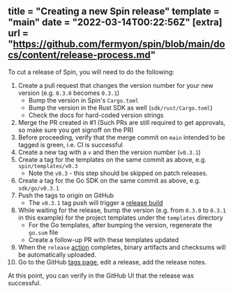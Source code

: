 title = "Creating a new Spin release"
template = "main"
date = "2022-03-14T00:22:56Z"
[extra]
url = "https://github.com/fermyon/spin/blob/main/docs/content/release-process.md"
---

To cut a release of Spin, you will need to do the following:

1. Create a pull request that changes the version number for your new version
   (e.g. `0.3.0` becomes `0.3.1`)
   - Bump the version in Spin's `Cargo.toml`
   - Bump the version in the Rust SDK as well (`sdk/rust/Cargo.toml`)
   - Check the docs for hard-coded version strings
1. Merge the PR created in #1 (Such PRs are still required to get approvals, so
   make sure you get signoff on the PR)
1. Before proceeding, verify that the merge commit on `main` intended to be
   tagged is green, i.e. CI is successful
1. Create a new tag with a `v` and then the version number (`v0.3.1`)
1. Create a tag for the templates on the same commit as above, e.g.
   `spin/templates/v0.3`
   - Note the `v0.3` - this step should be skipped on patch releases.
1. Create a tag for the Go SDK on the same commit as above, e.g.
   `sdk/go/v0.3.1`
1. Push the tags to origin on GitHub
   - The `v0.3.1` tag push will trigger a
   [release build](https://github.com/fermyon/spin/actions/workflows/release.yml)
1. While waiting for the release, bump the version (e.g. from `0.3.0` to
   `0.3.1` in this example) for the project templates under the `templates`
   directory
   - For the Go templates, after bumping the version, regenerate the `go.sum` file
   - Create a follow-up PR with these templates updated
1. When the `release`
   [action](https://github.com/fermyon/spin/actions/workflows/release.yaml)
   completes, binary artifacts and checksums will be automatically uploaded.
1. Go to the GitHub [tags page](https://github.com/fermyon/spin/releases),
   edit a release, add the release notes.

At this point, you can verify in the GitHub UI that the release was successful.

